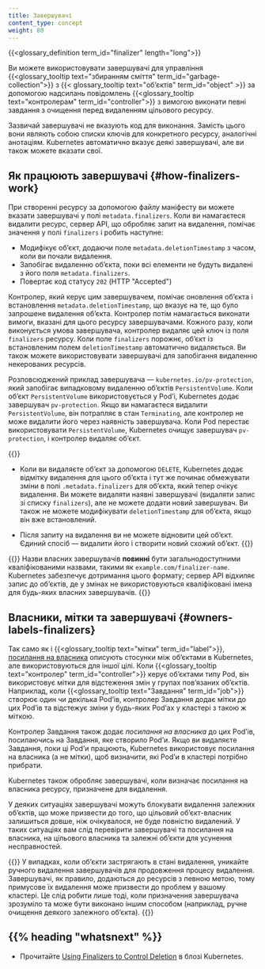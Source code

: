 ```yaml
---
title: Завершувачі
content_type: concept
weight: 80
---
```


<!-- overview -->

{{<glossary_definition term_id="finalizer" length="long">}}

Ви можете використовувати завершувачі для управління {{<glossary_tooltip text="збиранням сміття" term_id="garbage-collection">}} з {{< glossary_tooltip text="обʼєктів" term_id="object" >}} за допомогою надсилань повідомлень {{<glossary_tooltip text="контролерам" term_id="controller">}} з вимогою виконати певні завдання з очищення перед видаленням цільового ресурсу.

Зазвичай завершувачі не вказують код для виконання. Замість цього вони являють собою списки ключів для конкретного ресурсу, аналогічні анотаціям. Kubernetes автоматично вказує деякі завершувачі, але ви також можете вказати свої.

## Як працюють завершувачі {#how-finalizers-work}

При створенні ресурсу за допомогою файлу маніфесту ви можете вказати завершувачі у полі `metadata.finalizers`. Коли ви намагаєтеся видалити ресурс, сервер API, що обробляє запит на видалення, помічає значення у полі `finalizers` і робить наступне:

* Модифікує обʼєкт, додаючи поле `metadata.deletionTimestamp` з часом, коли ви почали видалення.
* Запобігає видаленню обʼєкта, поки всі елементи не будуть видалені з його поля `metadata.finalizers`.
* Повертає код статусу `202` (HTTP "Accepted")

Контролер, який керує цим завершувачем, помічає оновлення обʼєкта і встановлення `metadata.deletionTimestamp`, що вказує на те, що було запрошене видалення обʼєкта. Контролер потім намагається виконати вимоги, вказані для цього ресурсу завершувачами. Кожного разу, коли виконується умова завершувача, контролер видаляє цей ключ із поля `finalizers` ресурсу. Коли поле `finalizers` порожнє, обʼєкт із встановленим полем `deletionTimestamp` автоматично видаляється. Ви також можете використовувати завершувачі для запобігання видаленню некерованих ресурсів.

Розповсюджений приклад завершувача — `kubernetes.io/pv-protection`, який запобігає
випадковому видаленню обʼєктів `PersistentVolume`. Коли обʼєкт `PersistentVolume`
використовується у Podʼі, Kubernetes додає завершувач `pv-protection`. Якщо ви
намагаєтеся видалити `PersistentVolume`, він потрапляє в стан `Terminating`, але
контролер не може видалити його через наявність завершувача. Коли Pod перестає
використовувати `PersistentVolume`, Kubernetes очищує завершувач `pv-protection`,
і контролер видаляє обʼєкт.

{{<note>}}

* Коли ви видаляєте обʼєкт за допомогою `DELETE`, Kubernetes додає відмітку видалення для цього обʼєкта і тут же починає обмежувати зміни в полі `.metadata.finalizers` для обʼєкта, який тепер очікує видалення. Ви можете видаляти наявні завершувачі (видаляти запис зі списку `finalizers`), але не можете додати новий завершувач. Ви також не можете модифікувати `deletionTimestamp` для обʼєкта, якщо він вже встановлений.

* Після запиту на видалення ви не можете відновити цей обʼєкт. Єдиний спосіб — видалити його і створити новий схожий обʼєкт.
{{</note>}}

{{<note>}}
Назви власних завершувачів **повинні** бути загальнодоступними кваліфікованими назвами, такими як `example.com/finalizer-name`. Kubernetes забезпечує дотримання цього формату; сервер API відхиляє запис до обʼєктів, де у змінах не використовуються кваліфіковані імена для будь-яких власних завершувачів.
{{</note>}}

## Власники, мітки та завершувачі {#owners-labels-finalizers}

Так само як і {{<glossary_tooltip text="мітки" term_id="label">}}, [посилання на власника](/docs/concepts/overview/working-with-objects/owners-dependents/) описують стосунки між обʼєктами в Kubernetes, але використовуються для іншої цілі. Коли {{<glossary_tooltip text="контролер" term_id="controller">}} керує обʼєктами типу Pod, він використовує мітки для відстеження змін у групах повʼязаних обʼєктів. Наприклад, коли {{<glossary_tooltip text="Завдання" term_id="job">}} створює один чи
декілька Podʼів, контролер Завдання додає мітки до цих Podʼів та відстежує зміни
у будь-яких Podʼах у кластері з такою ж міткою.

Контролер Завдання також додає *посилання на власника* до цих Podʼів, посилаючись на Завдання, яке створило Podʼи. Якщо ви видаляєте Завдання, поки ці Podʼи працюють, Kubernetes використовує посилання на власника (а не мітки), щоб визначити, які Podʼи в кластері потрібно прибрати.

Kubernetes також обробляє завершувачі, коли визначає посилання на власника ресурсу, призначене для видалення.

У деяких ситуаціях завершувачі можуть блокувати видалення залежних обʼєктів, що може призвести до того, що цільовий обʼєкт-власник залишиться довше, ніж очікувалося, не буде повністю видалений. У таких ситуаціях вам слід перевірити завершувачі та посилання на власника, на цільового власника та залежні
обʼєкти для усунення несправностей.

{{<note>}}
У випадках, коли обʼєкти застрягають в стані видалення, уникайте ручного видалення завершувачів для продовження процесу видалення. Завершувачі, як правило, додаються до ресурсів з певною метою, тому примусове їх видалення може призвести до проблем у вашому кластері. Це слід робити лише тоді, коли призначення завершувача зрозуміло та може бути виконано іншим способом (наприклад, ручне очищення деякого залежного обʼєкта).
{{</note>}}

## {{% heading "whatsnext" %}}

* Прочитайте [Using Finalizers to Control Deletion](/blog/2021/05/14/using-finalizers-to-control-deletion/) в блозі Kubernetes.
